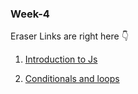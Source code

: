 ### Week-4

Eraser Links are right here 👇

1. [Introduction to Js](https://app.eraser.io/workspace/aqaTC9ma4qmZ9CDuSriU)

2. [Conditionals and loops](https://app.eraser.io/workspace/aqaTC9ma4qmZ9CDuSriU)